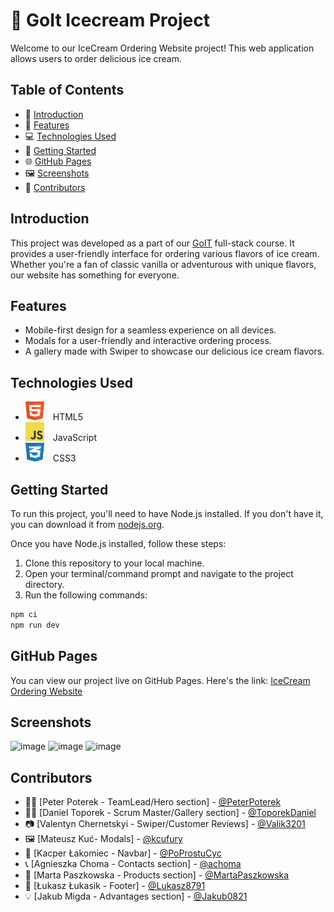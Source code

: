 # 🍦 GoIt Icecream Project

Welcome to our IceCream Ordering Website project! This web application allows users to order
delicious ice cream.

## Table of Contents

- 📝 [Introduction](#introduction)
- 🌟 [Features](#features)
- 💻 [Technologies Used](#technologies-used)
- 🚀 [Getting Started](#getting-started)
- 🌐 [GitHub Pages](#github-pages)
- 🖼️ [Screenshots](#screenshots)
- 🤝 [Contributors](#contributors)

## Introduction

This project was developed as a part of our [GoIT](https://goit.global/ph/) full-stack course. It provides a user-friendly interface
for ordering various flavors of ice cream. Whether you're a fan of classic vanilla or adventurous
with unique flavors, our website has something for everyone.

## Features

- Mobile-first design for a seamless experience on all devices.
- Modals for a user-friendly and interactive ordering process.
- A gallery made with Swiper to showcase our delicious ice cream flavors.

## Technologies Used

- <img src="./html.svg" alt="HTML5" width="30" height="30" style="margin-right: 10px;"> HTML5
- <img src="./javascript.svg" alt="JavaScript" width="30" height="30" style="margin-right: 10px;">
  JavaScript
- <img src="./css.svg" alt="CSS3" width="30" height="30" style="margin-right: 10px;"> CSS3

## Getting Started

To run this project, you'll need to have Node.js installed. If you don't have it, you can download
it from [nodejs.org](https://nodejs.org/).

Once you have Node.js installed, follow these steps:

1. Clone this repository to your local machine.
2. Open your terminal/command prompt and navigate to the project directory.
3. Run the following commands:

```bash
npm ci
npm run dev
```

## GitHub Pages

You can view our project live on GitHub Pages. Here's the link:
[IceCream Ordering Website](https://peterpoterek.github.io/goit-icecream-copy/)

## Screenshots

![image](https://github.com/PeterPoterek/goit-icecream-project/assets/86746994/d5356f4c-c770-4d67-96d0-a4dcfc129bff)
![image](https://github.com/PeterPoterek/goit-icecream-project/assets/86746994/a23529af-9e0b-496f-bfd9-95e38ab25fd7)
![image](https://github.com/PeterPoterek/goit-icecream-project/assets/86746994/6d2561e8-1438-4992-8496-58f6ee883b06)

## Contributors

- 🧑‍💻 [Peter Poterek - TeamLead/Hero section] - [@PeterPoterek](https://github.com/PeterPoterek)
- 🧑‍💼 [Daniel Toporek - Scrum Master/Gallery section] -
  [@ToporekDaniel](https://github.com/ToporekDaniel)
- 📷 [Valentyn Chernetskyi - Swiper/Customer Reviews] - [@Valik3201](https://github.com/Valik3201)
- 🖼️ [Mateusz Kuć- Modals] - [@kcufury](https://github.com/kcufury)
- 🍦 [Kacper Łakomiec - Navbar] - [@PoProstuCyc](https://github.com/PoProstuCyc)
- 📞 [Agnieszka Choma - Contacts section] - [@achoma](https://github.com/achoma)
- 🍨 [Marta Paszkowska - Products section] - [@MartaPaszkowska](https://github.com/MartaPaszkowska)
- 🍭 [Łukasz Łukasik - Footer] - [@Lukasz8791](https://github.com/Lukasz8791)
- 💡 [Jakub Migda - Advantages section] - [@Jakub0821](https://github.com/Jakub0821)
